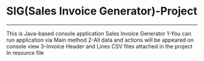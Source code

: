 # SIG(Sales Invoice Generator)-Project
************************************************
This is Java-based console application Sales Invoice Generator
1-You can run application via Main method
2-All data and actions will be appeared on console view
3-Invoice Header and Lines CSV files attached in the project In resource file


